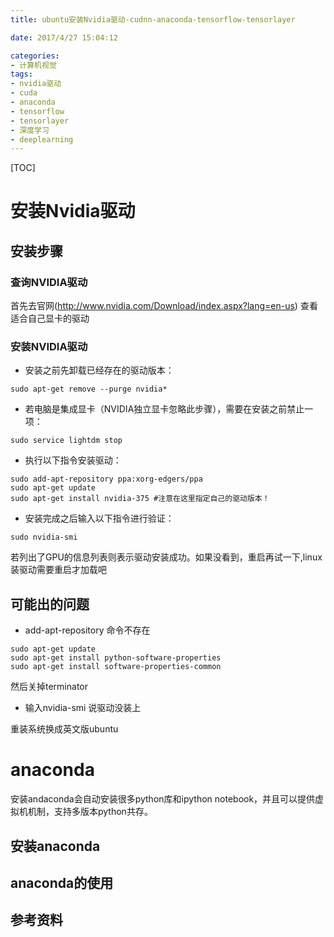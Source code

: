 ```yaml
---
title: ubuntu安装Nvidia驱动-cudnn-anaconda-tensorflow-tensorlayer

date: 2017/4/27 15:04:12

categories:
- 计算机视觉
tags:
- nvidia驱动
- cuda
- anaconda
- tensorflow
- tensorlayer
- 深度学习
- deeplearning
---
```

[TOC]

<!--more-->
# 安装Nvidia驱动

## 安装步骤
### 查询NVIDIA驱动
首先去官网(http://www.nvidia.com/Download/index.aspx?lang=en-us) 查看适合自己显卡的驱动

### 安装NVIDIA驱动
- 安装之前先卸载已经存在的驱动版本：
```
sudo apt-get remove --purge nvidia*
```

-  若电脑是集成显卡（NVIDIA独立显卡忽略此步骤），需要在安装之前禁止一项：
```
sudo service lightdm stop
```

- 执行以下指令安装驱动：
```
sudo add-apt-repository ppa:xorg-edgers/ppa
sudo apt-get update
sudo apt-get install nvidia-375 #注意在这里指定自己的驱动版本！
```

- 安装完成之后输入以下指令进行验证：
```
sudo nvidia-smi
```
若列出了GPU的信息列表则表示驱动安装成功。如果没看到，重启再试一下,linux装驱动需要重启才加载吧

## 可能出的问题

- add-apt-repository 命令不存在
```
sudo apt-get update
sudo apt-get install python-software-properties
sudo apt-get install software-properties-common
```
然后关掉terminator

- 输入nvidia-smi 说驱动没装上

重装系统换成英文版ubuntu

# anaconda

安装andaconda会自动安装很多python库和ipython notebook，并且可以提供虚拟机机制，支持多版本python共存。
 
## 安装anaconda



## anaconda的使用


## 参考资料



